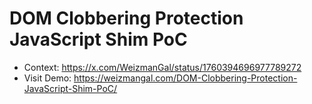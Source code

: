 # DOM Clobbering Protection JavaScript Shim PoC

* Context: https://x.com/WeizmanGal/status/1760394696977789272
* Visit Demo: https://weizmangal.com/DOM-Clobbering-Protection-JavaScript-Shim-PoC/
